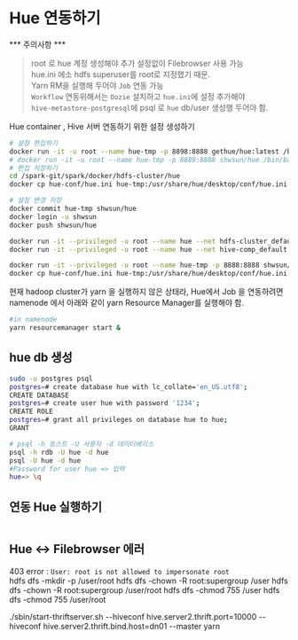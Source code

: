 # Hue 연동하기  
*** 주의사항 ***  
>root 로 hue 계정 생성해야 추가 설정없이 Filebrowser 사용 가능  
>hue.ini 에소 hdfs superuser를 root로 지정했기 때문.  
>Yarn RM을 실행해 두어야 `Job` 연동 가능  
>`Workflow` 연동위해서는 `Oozie` 설치하고 `hue.ini`에 설정 추가해야  
>`hive-metastore-postgresql`에 psql 로 `hue` db/user 생성행 두어야 함.  
  

Hue container , Hive 서버 연동하기 위한 설정 생성하기    
```bash
# 설정 편집하기  
docker run -it -u root --name hue-tmp -p 8898:8888 gethue/hue:latest /bin/bash
# docker run -it -u root --name hue-tmp -p 8889:8888 shwsun/hue /bin/bash
# 편집 저장하기  
cd /spark-git/spark/docker/hdfs-cluster/hue
docker cp hue-conf/hue.ini hue-tmp:/usr/share/hue/desktop/conf/hue.ini

# 설정 변경 저장 
docker commit hue-tmp shwsun/hue
docker login -u shwsun 
docker push shwsun/hue

docker run -it --privileged -u root --name hue --net hdfs-cluster_default -p 8890:8888 shwsun/hue ./startup.sh
docker run -it --privileged -u root --name hue --net hive-comp_default -p 8888:8888 gethue/hue:latest ./startup.sh

docker run -it --privileged -u root --name hue-tmp -p 8888:8888 shwsun/hue /bin/bash
docker cp hue-conf/hue.ini hue-tmp:/usr/share/hue/desktop/conf/hue.ini

```
현재 hadoop cluster가 yarn 을 실행하지 않은 상태라, Hue에서 Job 을 연동하려면 namenode 에서 아래와 같이 yarn Resource Manager를 실행해야 함.  
```bash
#in namenode 
yarn resourcemanager start & 
```

## hue db 생성 
```bash
sudo -u postgres psql
postgres=# create database hue with lc_collate='en_US.utf8';
CREATE DATABASE
postgres=# create user hue with password '1234';
CREATE ROLE
postgres=# grant all privileges on database hue to hue;
GRANT
```
```bash
# psql -h 호스트 -U 사용자 -d 데이터베이스 
psql -h rdb -U hue -d hue
psql -U hue -d hue
#Password for user hue => 입력
hue=> \q
```
  
## 연동 Hue 실행하기  
```bash
```

## Hue <-> Filebrowser 에러  
403 error : `User: root is not allowed to impersonate root`    
hdfs dfs -mkdir -p /user/root
hdfs dfs -chown -R root:supergroup /user
hdfs dfs -chown -R root:supergroup /user/root
hdfs dfs -chmod 755 /user
hdfs dfs -chmod 755 /user/root

./sbin/start-thriftserver.sh --hiveconf hive.server2.thrift.port=10000 --hiveconf hive.server2.thrift.bind.host=dn01 --master yarn
    
    
